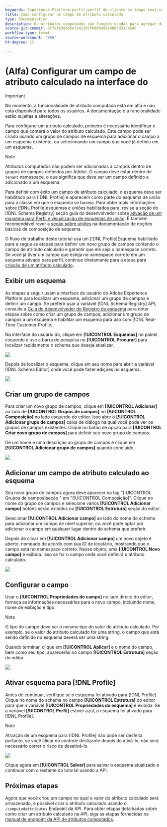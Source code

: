 ```yaml
---
keywords: Experience Platform;perfil;perfil de cliente em tempo real;solução de problemas;API
title: Como configurar um campo de atributo calculado
type: Documentation
description: Os atributos computados são funções usadas para agregar dados no nível do evento em atributos no nível do perfil. Para configurar um atributo calculado, primeiro é necessário identificar o campo que conterá o valor do atributo calculado. Este campo pode ser criado usando um grupo de campos de esquema para adicionar o campo a um esquema existente, ou selecionando um campo que você já definiu em um esquema.
source-git-commit: 0f7ef438db5e7141197fb860a5814883d31ca545
workflow-type: tm+mt
source-wordcount: '859'
ht-degree: 1%

---
```



# (Alfa) Configurar um campo de atributo calculado na interface do

>[!IMPORTANT]
>
>No momento, a funcionalidade de atributo computada está em alfa e não está disponível para todos os usuários. A documentação e a funcionalidade estão sujeitas a alterações.

Para configurar um atributo calculado, primeiro é necessário identificar o campo que conterá o valor do atributo calculado. Este campo pode ser criado usando um grupo de campos de esquema para adicionar o campo a um esquema existente, ou selecionando um campo que você já definiu em um esquema.

>[!NOTE]
>
>Atributos computados não podem ser adicionados a campos dentro de grupos de campos definidos por Adobe. O campo deve estar dentro de `tenant` namespace, o que significa que deve ser um campo definido e adicionado a um esquema.

Para definir com êxito um campo de atributo calculado, o esquema deve ser habilitado para [!DNL Profile] e aparecem como parte do esquema de união para a classe em que o esquema se baseia. Para obter mais informações sobre [!DNL Profile]esquemas e uniões habilitados para, revise a seção do [!DNL Schema Registry] seção guia do desenvolvedor sobre [ativação de um esquema para Perfil e visualização de esquemas de união](../../xdm/api/getting-started.md). É também recomendável rever a [seção sobre uniões](../../xdm/schema/composition.md) na documentação de noções básicas de composição de esquema.

O fluxo de trabalho deste tutorial usa um [!DNL Profile]Esquema habilitado para e segue as etapas para definir um novo grupo de campos contendo o campo de atributo calculado e garantir que ele seja o namespace correto. Se você já tiver um campo que esteja no namespace correto em um esquema ativado para perfil, continue diretamente para a etapa para [criação de um atributo calculado](#create-a-computed-attribute).

## Exibir um esquema

As etapas a seguir usam a interface do usuário do Adobe Experience Platform para localizar um esquema, adicionar um grupo de campos e definir um campo. Se preferir usar a variável [!DNL Schema Registry] API, consulte a [Guia do desenvolvedor do Registro de esquema](../../xdm/api/getting-started.md) para obter etapas sobre como criar um grupo de campos, adicionar um grupo de campos a um esquema e habilitar um esquema para uso com [!DNL Real-Time Customer Profile].

Na interface do usuário do, clique em **[!UICONTROL Esquemas]** no painel esquerdo e use a barra de pesquisa no **[!UICONTROL Procurar]** para localizar rapidamente o schema que deseja atualizar.

![](../images/computed-attributes/Schemas-Browse.png)

Depois de localizar o esquema, clique em seu nome para abrir a variável [!DNL Schema Editor] onde você pode fazer edições no esquema.

![](../images/computed-attributes/Schema-Editor.png)

## Criar um grupo de campos

Para criar um novo grupo de campos, clique em **[!UICONTROL Adicionar]** ao lado de **[!UICONTROL Grupos de campos]** no **[!UICONTROL Composição]** no lado esquerdo do editor. Isso abre o **[!UICONTROL Adicionar grupo de campos]** caixa de diálogo na qual você pode ver os grupos de campos existentes. Clique no botão de opção para **[!UICONTROL Criar novo grupo de campos]** para definir seu novo grupo de campos.

Dê um nome e uma descrição ao grupo de campos e clique em **[!UICONTROL Adicionar grupo de campos]** quando concluído.

![](../images/computed-attributes/Add-field-group.png)

## Adicionar um campo de atributo calculado ao esquema

Seu novo grupo de campos agora deve aparecer na tag &quot;[!UICONTROL Grupos de campos]seção &quot; em &quot;[!UICONTROL Composição]&quot;. Clique no nome do grupo de campos e selecione vários **[!UICONTROL Adicionar campo]** botões serão exibidos no **[!UICONTROL Estrutura]** seção do editor.

Selecionar **[!UICONTROL Adicionar campo]** ao lado do nome do schema para adicionar um campo de nível superior, ou você pode optar por adicionar o campo em qualquer lugar dentro do schema que preferir.

Depois de clicar em **[!UICONTROL Adicionar campo]** um novo objeto é aberto, nomeado de acordo com sua ID de locatário, mostrando que o campo está no namespace correto. Nesse objeto, uma **[!UICONTROL Novo campo]** é exibida. Isso se for o campo onde você definirá o atributo calculado.

![](../images/computed-attributes/New-field.png)

## Configurar o campo

Usar o **[!UICONTROL Propriedades do campo]** no lado direito do editor, forneça as informações necessárias para o novo campo, incluindo nome, nome de exibição e tipo.

>[!NOTE]
>
>O tipo do campo deve ser o mesmo tipo do valor de atributo calculado. Por exemplo, se o valor do atributo calculado for uma string, o campo que está sendo definido no esquema deverá ser uma string.

Quando terminar, clique em **[!UICONTROL Aplicar]** e o nome do campo, bem como seu tipo, aparecerão no campo **[!UICONTROL Estrutura]** seção do editor.

![](../images/computed-attributes/Apply.png)

## Ativar esquema para [!DNL Profile]

Antes de continuar, verifique se o esquema foi ativado para [!DNL Profile]. Clique no nome do schema no campo **[!UICONTROL Estrutura]** do editor para que a variável **[!UICONTROL Propriedades do esquema]** é exibida. Se a variável **[!UICONTROL Perfil]** estiver azul, o esquema foi ativado para [!DNL Profile].

>[!NOTE]
>
>Ativação de um esquema para [!DNL Profile] não pode ser desfeita, portanto, se você clicar no controle deslizante depois de ativá-lo, não será necessário correr o risco de desativá-lo.

![](../images/computed-attributes/Profile.png)

Clique agora em **[!UICONTROL Salvar]** para salvar o esquema atualizado e continuar com o restante do tutorial usando a API.

## Próximas etapas

Agora que você criou um campo no qual o valor do atributo calculado será armazenado, é possível criar o atributo calculado usando o `/computedattributes` Endpoint da API. Para obter etapas detalhadas sobre como criar um atributo calculado na API, siga as etapas fornecidas na [manual de endpoint da API de atributos computados](ca-api.md).
